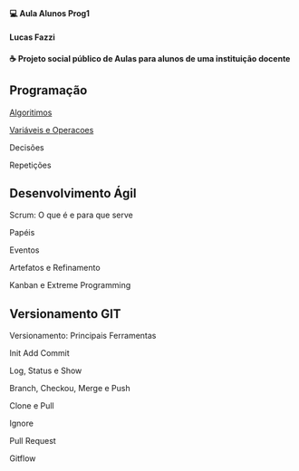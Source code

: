 #### 💻 Aula Alunos Prog1
#### Lucas Fazzi
<h4 align="left">
  ☕ Projeto social público de Aulas para alunos de uma instituição docente
</h4>

## Programação

[Algoritimos](https://github.com/lucasfazzib/aula_alunos_prog1_v1/blob/master/Algoritimo.md)

[Variáveis e Operacoes](https://github.com/lucasfazzib/aula_alunos_prog1_v1/blob/master/Variaveis_e_Operacoes.md)

Decisões

Repetições


## Desenvolvimento Ágil 

Scrum: O que é e para que serve

Papéis

Eventos

Artefatos e Refinamento

Kanban e Extreme Programming

## Versionamento GIT

Versionamento: Principais Ferramentas

Init Add Commit

Log, Status e Show

Branch, Checkou, Merge e Push

Clone e Pull

Ignore

Pull Request

Gitflow

